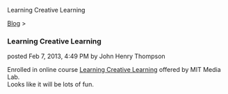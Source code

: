 Learning Creative Learning 

[Blog](../z-blog-1.md)‎ > ‎

### Learning Creative Learning

posted Feb 7, 2013, 4:49 PM by John Henry Thompson

Enrolled in online course [Learning Creative Learning](../the-art-of-learning/learning-creative-learning.md) offered by MIT Media Lab.  
Looks like it will be lots of fun.  
  

